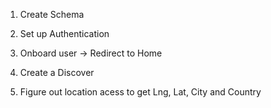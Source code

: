 1. Create Schema
2. Set up Authentication

3. Onboard user -> Redirect to Home
4. Create a Discover
5. Figure out location acess to get Lng, Lat, City and Country
